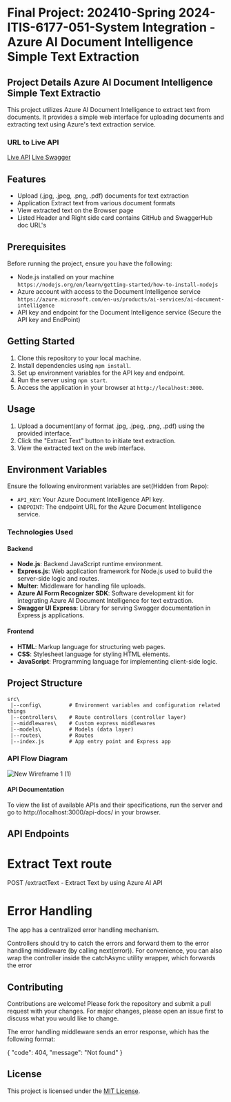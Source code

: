 # Final Project: 202410-Spring 2024-ITIS-6177-051-System Integration - Azure AI Document Intelligence Simple Text Extraction
## Project Details Azure AI Document Intelligence Simple Text Extractio
This project utilizes Azure AI Document Intelligence to extract text from documents. It provides a simple web interface for uploading documents and extracting text using Azure's text extraction service.
### URL to Live API
[Live API](http://159.65.246.42:3000/)
[Live Swagger](http://159.65.246.42:3000/api-docs/)
## Features

- Upload (.jpg, .jpeg, .png, .pdf) documents for text extraction
- Application Extract text from various document formats
- View extracted text on the Browser page
- Listed Header and Right side card contains GitHub and SwaggerHub doc URL's

## Prerequisites

Before running the project, ensure you have the following:

- Node.js installed on your machine `https://nodejs.org/en/learn/getting-started/how-to-install-nodejs`
- Azure account with access to the Document Intelligence service `https://azure.microsoft.com/en-us/products/ai-services/ai-document-intelligence`
- API key and endpoint for the Document Intelligence service (Secure the API key and EndPoint)

## Getting Started

1. Clone this repository to your local machine.
2. Install dependencies using `npm install`.
3. Set up environment variables for the API key and endpoint.
4. Run the server using `npm start`.
5. Access the application in your browser at `http://localhost:3000`.

## Usage

1. Upload a document(any of format .jpg, .jpeg, .png, .pdf) using the provided interface.
2. Click the "Extract Text" button to initiate text extraction.
3. View the extracted text on the web interface.

## Environment Variables

Ensure the following environment variables are set(Hidden from Repo):

- `API_KEY`: Your Azure Document Intelligence API key.
- `ENDPOINT`: The endpoint URL for the Azure Document Intelligence service.

### Technologies Used

#### Backend
- **Node.js**: Backend JavaScript runtime environment.
- **Express.js**: Web application framework for Node.js used to build the server-side logic and routes.
- **Multer**: Middleware for handling file uploads.
- **Azure AI Form Recognizer SDK**: Software development kit for integrating Azure AI Document Intelligence for text extraction.
- **Swagger UI Express**: Library for serving Swagger documentation in Express.js applications.

#### Frontend
- **HTML**: Markup language for structuring web pages.
- **CSS**: Stylesheet language for styling HTML elements.
- **JavaScript**: Programming language for implementing client-side logic.


## Project Structure

```
src\
 |--config\         # Environment variables and configuration related things
 |--controllers\    # Route controllers (controller layer)
 |--middlewares\    # Custom express middlewares
 |--models\         # Models (data layer)
 |--routes\         # Routes
 |--index.js        # App entry point and Express app
```
### API Flow Diagram 

![New Wireframe 1 (1)](https://github.com/prakasamv-uncc/ITIS-6177-AI-txt-extract-final-project/assets/156151853/11e7f7bc-42b9-47a6-b6b5-f6164cd160c7)

#### API Documentation
To view the list of available APIs and their specifications, run the server and go to http://localhost:3000/api-docs/ in your browser.
## API Endpoints
# Extract Text route
POST /extractText - Extract Text by using Azure AI API

# Error Handling
The app has a centralized error handling mechanism.

Controllers should try to catch the errors and forward them to the error handling middleware (by calling next(error)). For convenience, you can also wrap the controller inside the catchAsync utility wrapper, which forwards the error

## Contributing

Contributions are welcome! Please fork the repository and submit a pull request with your changes. For major changes, please open an issue first to discuss what you would like to change.

The error handling middleware sends an error response, which has the following format:

{
  "code": 404,
  "message": "Not found"
}




## License

This project is licensed under the [MIT License](LICENSE).
